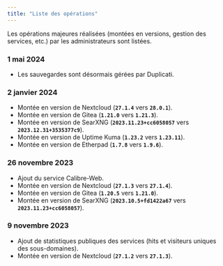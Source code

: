 ```yaml
---
title: "Liste des opérations"
---
```


Les opérations majeures réalisées (montées en versions, gestion des services, etc.) par les administrateurs sont listées.

### 1 mai 2024

- Les sauvegardes sont désormais gérées par Duplicati.

### 2 janvier 2024

- Montée en version de Nextcloud (**`27.1.4`** vers **`28.0.1`**).
- Montée en version de Gitea (**`1.21.0`** vers **`1.21.3`**).
- Montée en version de SearXNG (**`2023.11.23+cc6058057`** vers **`2023.12.31+3535377c9`**).
- Montée en version de Uptime Kuma (**`1.23.2`** vers **`1.23.11`**).
- Montée en version de Etherpad (**`1.7.8`** vers **`1.9.6`**).

### 26 novembre 2023

- Ajout du service Calibre-Web.
- Montée en version de Nextcloud (**`27.1.3`** vers **`27.1.4`**).
- Montée en version de Gitea (**`1.20.5`** vers **`1.21.0`**).
- Montée en version de SearXNG (**`2023.10.5+fd1422a67`** vers **`2023.11.23+cc6058057`**).

### 9 novembre 2023

- Ajout de statistiques publiques des services (hits et visiteurs uniques des sous-domaines).
- Montée en version de Nextcloud (**`27.1.2`** vers **`27.1.3`**).
